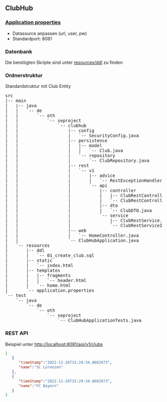 ## ClubHub

### [Application properties](src/main/resources/application.properties)

* Datasource anpassen (url, user, pw)
* Standardport: 8081

### Datenbank

Die benötigten Skripte sind unter [resources/ddl](src/main/resources/ddl) zu finden

### Ordnerstruktur

Standardstruktur mit Club Entity

<pre>
src
|-- main
|   |-- java
|   |   `-- de
|   |       `-- oth
|   |           `-- seproject
|   |               `-- clubhub
|   |                   |-- config
|   |                   |   `-- SecurityConfig.java
|   |                   |-- persistence
|   |                   |   |-- model
|   |                   |   |   `-- Club.java
|   |                   |   `-- repository
|   |                   |       `-- ClubRepository.java
|   |                   |-- rest
|   |                   |   `-- v1
|   |                   |       |-- advice
|   |                   |       |   `-- RestExceptionHandler.java
|   |                   |       `-- api
|   |                   |           |-- controller
|   |                   |           |   |-- ClubRestController.java
|   |                   |           |   `-- ClubRestControllerImpl.java
|   |                   |           |-- dto
|   |                   |           |   `-- ClubDTO.java
|   |                   |           `-- service
|   |                   |               |-- ClubRestService.java
|   |                   |               `-- ClubRestServiceImpl.java
|   |                   |-- web
|   |                   |   `-- HomeController.java
|   |                   `-- ClubHubApplication.java
|   `-- resources
|       |-- ddl
|       |   `-- 01_create_club.sql
|       |-- static
|       |   `-- index.html
|       |-- templates
|       |   |-- fragments
|       |   |   `-- header.html
|       |   `-- home.html
|       `-- application.properties
`-- test
    `-- java
        `-- de
            `-- oth
                `-- seproject
                    `-- ClubHubApplicationTests.java
</pre>

### REST API

Beispiel unter [http://localhost:8081/api/v1/clubs](http://localhost:8081/api/v1/clubs)

```json
[
   {
      "timeStamp":"2022-11-26T15:29:34.8602973",
      "name":"SC Lorenzen"
   },
   {
      "timeStamp":"2022-11-26T15:29:34.8602973",
      "name":"FC Bayern"
   }
]
```